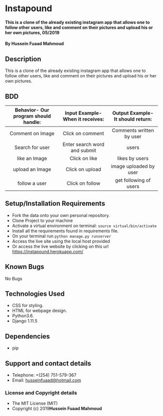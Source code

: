 # Instapound
#### This is a clone of the already existing instagram app that allows one to follow other users, like and comment on their pictures and upload his or her own pictures, 05/2019

#### By **Hussein Fuaad Mahmoud**

## Description
This is a clone of the already existing instagram app that allows one to follow other users, like and comment on their pictures and upload his or her own pictures.

## BDD
| Behavior- Our program should handle: | Input Example- When it receives: | Output Example- It should return: |
| :-------------: | :-------------: | :-------------: |
| Comment on Image | Click on comment  | Comments written by user |
| Search for user | Enter search word and submit | users |
| like an Image | Click on like  | likes by users |
| upload an Image | Click on upload  | image uploaded by user |
| follow a user | Click on follow  | get following of users |

## Setup/Installation Requirements
* Fork the data onto your own personal repository.
* Clone Project to your machine
* Activate a virtual environment on terminal: `source virtual/bin/activate`
* Install all the requirements found in requirements file.
* On your terminal run `python manage.py runserver`
* Access the live site using the local host provided
* Or access the live website by clicking on this url https://instapound.herokuapp.com/

## Known Bugs
No Bugs

## Technologies Used
* CSS for styling.
* HTML for webpage design.
* Python3.6.
* Django 1.11.5

## Dependencies
* pip

## Support and contact details
* Telephone: +(254) 751-579-367
* Email: husseinfuaad@hotmail.com

### License and Copyright details
* The MIT License (MIT)
* Copyright (c) 2019**Hussein Fuaad Mahmoud**
